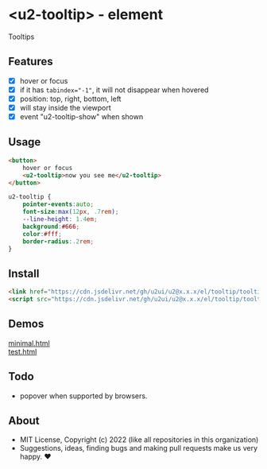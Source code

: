 # &lt;u2-tooltip&gt; - element
Tooltips

## Features

- [x] hover or focus
- [x] if it has `tabindex="-1"`, it will not disappear when hovered
- [x] position: top, right, bottom, left
- [x] will stay inside the viewport
- [x] event "u2-tooltip-show" when shown

## Usage

```html
<button>
    hover or focus
    <u2-tooltip>now you see me</u2-tooltip>
</button>
```

```css
u2-tooltip {
    pointer-events:auto;
    font-size:max(12px, .7rem);
    --line-height: 1.4em;
    background:#666;
    color:#fff;
    border-radius:.2rem;
}
```

## Install

```html
<link href="https://cdn.jsdelivr.net/gh/u2ui/u2@x.x.x/el/tooltip/tooltip.min.css" rel=stylesheet>
<script src="https://cdn.jsdelivr.net/gh/u2ui/u2@x.x.x/el/tooltip/tooltip.min.js" type=module></script>
```

## Demos

[minimal.html](http://gcdn.li/u2ui/u2@main/el/tooltip/tests/minimal.html)  
[test.html](http://gcdn.li/u2ui/u2@main/el/tooltip/tests/test.html)  

## Todo

- popover when supported by browsers.

## About

- MIT License, Copyright (c) 2022 <u2> (like all repositories in this organization) <br>
- Suggestions, ideas, finding bugs and making pull requests make us very happy. ♥

